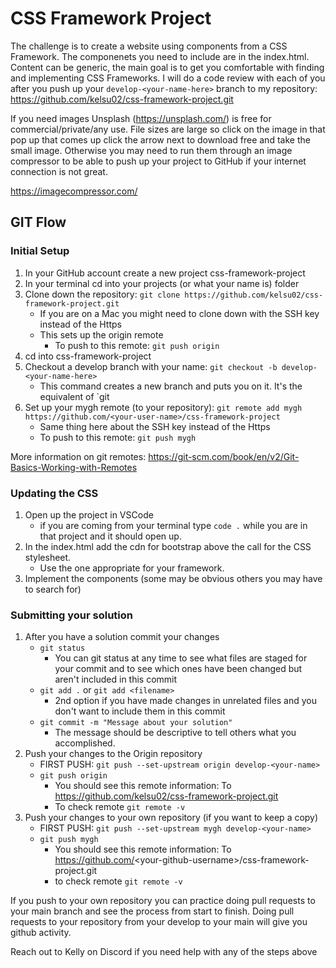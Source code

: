 # CSS Framework Project

The challenge is to create a website using components from a CSS Framework. The componenets you need to include are in the index.html. Content can be generic, the main goal is to get you comfortable with finding and implementing CSS Frameworks. I will do a code review with each of you after you push up your `develop-<your-name-here>` branch to my repository: https://github.com/kelsu02/css-framework-project.git

If you need images Unsplash (https://unsplash.com/) is free for commercial/private/any use. File sizes are large so click on the image in that pop up that comes up click the arrow next to download free and take the small image. Otherwise you may need to run them through an image compressor to be able to push up your project to GitHub if your internet connection is not great.


https://imagecompressor.com/


## GIT Flow

### Initial Setup

1. In your GitHub account create a new project css-framework-project
2. In your terminal cd into your projects (or what your name is) folder
3. Clone down the repository: `git clone https://github.com/kelsu02/css-framework-project.git`
    - If you are on a Mac you might need to clone down with the SSH key instead of the Https
    - This sets up the origin remote
        - To push to this remote: `git push origin`
4. cd into css-framework-project
5. Checkout a develop branch with your name: `git checkout -b develop-<your-name-here>`
    - This command creates a new branch and puts you on it. It's the equivalent of `git
6. Set up your mygh remote (to your repository): `git remote add mygh https://github.com/<your-user-name>/css-framework-project`
    - Same thing here about the SSH key instead of the Https
    - To push to this remote: `git push mygh`  

More information on git remotes: https://git-scm.com/book/en/v2/Git-Basics-Working-with-Remotes

### Updating the CSS

1. Open up the project in VSCode
    - if you are coming from your terminal type `code .` while you are in that project and it should open up.
2. In the index.html add the cdn for bootstrap above the call for the CSS stylesheet.
    - Use the one appropriate for your framework.
3. Implement the components (some may be obvious others you may have to search for)

### Submitting your solution

1. After you have a solution commit your changes
    - `git status`
        - You can git status at any time to see what files are staged for your commit and to see which ones have been changed but aren't included in this commit
    - `git add .` or `git add <filename>` 
        - 2nd option if you have made changes in unrelated files and you don't want to include them in this commit
    - `git commit -m "Message about your solution"`
        - The message should be descriptive to tell others what you accomplished.
2. Push your changes to the Origin repository
    - FIRST PUSH: `git push --set-upstream origin develop-<your-name>`
    - `git push origin`
        - You should see this remote information: To https://github.com/kelsu02/css-framework-project.git
        - To check remote `git remote -v`
3. Push your changes to your own repository (if you want to keep a copy)
    - FIRST PUSH: `git push --set-upstream mygh develop-<your-name>`
    - `git push mygh`
        - You should see this remote information: To https://github.com/<your-github-username\>/css-framework-project.git
        - to check remote `git remote -v`

If you push to your own repository you can practice doing pull requests to your main branch and see the process from start to finish. Doing pull requests to your repository from your develop to your main will give you github activity.

Reach out to Kelly on Discord if you need help with any of the steps above
